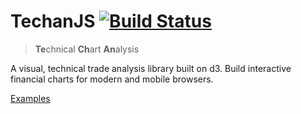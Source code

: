 # TechanJS [![Build Status](https://travis-ci.org/andredumas/techan.js.svg?branch=master)](https://travis-ci.org/andredumas/techan.js)

> <strong>Te</strong>chnical <strong>Ch</strong>art <strong>An</strong>alysis

A visual, technical trade analysis library built on d3. Build interactive financial charts for modern and mobile browsers. 

[Examples](https://github.com/andredumas/techan.js/wiki/Gallery)
